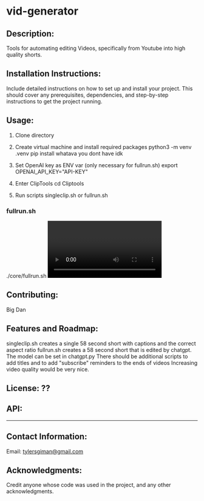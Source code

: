 # vid-generator

## Description:
Tools for automating editing Videos, specifically from Youtube into high quality shorts.

## Installation Instructions:
Include detailed instructions on how to set up and install your project. This should cover any prerequisites, dependencies, and step-by-step instructions to get the project running.

## Usage:
1. Clone directory

2. Create virtual machine and install required packages
python3 -m venv .venv 
pip install whatava you dont have idk

3. Set OpenAI key as ENV var (only necessary for fullrun.sh)
export OPENAI_API_KEY="API-KEY"

4. Enter ClipTools
cd Cliptools
6. Run scripts singleclip.sh or fullrun.sh 
### fullrun.sh 
./core/fullrun.sh <YOUTUBE URL> <Video Title> <OUTPUT PATH>

## Contributing:
Big Dan

## Features and Roadmap:
singleclip.sh creates a single 58 second short with captions and the correct aspect ratio
fullrun.sh creates a 58 second short that is edited by chatgpt. The model can be set in chatgpt.py
There should be additional scripts to add titles and to add "subscribe" reminders to the ends of videos
Increasing video quality would be very nice. 


## License: ??

## API:
___

## Contact Information:
Email: tylersgiman@gmail.com

## Acknowledgments:
Credit anyone whose code was used in the project, and any other acknowledgments.

